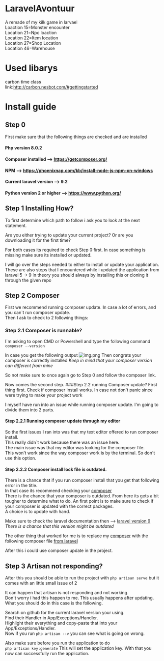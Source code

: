 # LaravelAvontuur
A remade of my kilk game in larvael <br>
Loaction 15=Monster encounter<br> 
Location 21=Npc loaction <br> 
Location 22=Item location <br>
Location 27=Shop Location <br>
Location 46=Warehouse

# Used libarys
carbon time class <br> link:http://carbon.nesbot.com/#gettingstarted

# Install guide

## Step 0 
First make sure that the following things are checked and are installed

#### Php version 8.0.2
#### Composer installed -->  https://getcomposer.org/ 
#### NPM --> https://phoenixnap.com/kb/install-node-js-npm-on-windows
#### Current laravel version --> 9.2
#### Python version 2 or higher --> https://www.python.org/

## Step 1 Installing How?
To first determine which path to follow i ask you to look at the next statement.

Are you either trying to update your current project?
Or are you downloading it for the first time?

For both cases its required to check Step 0 first.
In case something is missing make sure its installed or updated.

I will go over the steps needed to either to install or update your application.
These are also steps that I encountered while i updated the application from laravel 5 -> 9
In theory you should always by installing this or cloning it through the given repo

## Step 2 Composer 
First we recommend running composer update.
In case a lot of errors, and you can`t run composer update. <br>
Then I ask to check to 2 following things:

### Step 2.1 Composer is runnable? 
I`m asking to open CMD or Powershell and type the following command
```composer --version```

In case you get the following output ![img.png](img.png)
Then congrats your composer is correctly installed
*Keep in mind that your composer version can different from mine*

So not make sure to once again go to Step 0 and follow the composer link.

Now comes the second step.
###Step 2.2 running Composer update?
First thing first. Check if composer install works.
In case not don't panic since were trying to make your project work

I myself have run into an issue while running composer update.
I'm going to divide them into 2 parts. 

#### Step 2.2.1 Running composer update through my editor
So the first issues I ran into was that my text editor offered to run composer install.  
This really didn`t work because there was an issue here.   
The main issue was that my editor was looking for the composer file.  
This won't work since the way composer work is by the terminal.
So don't use this option. 

#### Step 2.2.2 Composer install lock file is outdated.
There is a chance that if you run composer install that you get that following error in the title.  
In that case its recommend checking your [composer](composer.json)  
There is the chance that your composer is outdated. 
From here its gets a bit tougher to determine what to do. 
An first point is to make sure to check if your composer is updated with the correct packages.  
A choice is to update with hand.

Make sure to check the laravel documentation then --> [laravel version 9](https://laravel.com/docs/9.x/releases)  
*There is a chance that this version might be outdated*  
  
The other thing that worked for me is to replace my [composer](composer.json) with the following composer file [from laravel](https://github.com/laravel/laravel/blob/9.x/composer.json)

After this i could use composer update in the project.  
## Step 3 Artisan not responding?
After this you should be able to run the project with ```php artisan serve``` but it comes with an little small issue of 2  

It can happen that artisan is not responding and not working.  
Don't worry i had this happen to me. This usually happens after updating.  
What you should do in this case is the following.

Search on github for the current laravel version your using.  
Find their Handler in App/Exceptions/Handler.  
Highlight their everything and copy-paste that into your App/Exceptions/Handler.  
Now if you run ```php artisan --v``` you can see what is going on wrong.

Also make sure before you run the application to do  
``php artisan key:generate`` This will set the application key.
With that you now can successfully run the application.